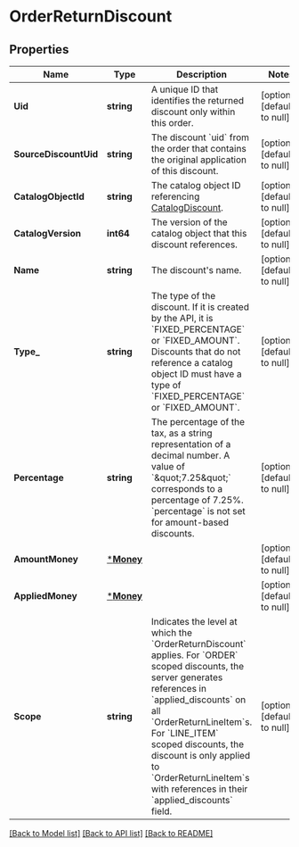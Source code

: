 # OrderReturnDiscount

## Properties
Name | Type | Description | Notes
------------ | ------------- | ------------- | -------------
**Uid** | **string** | A unique ID that identifies the returned discount only within this order. | [optional] [default to null]
**SourceDiscountUid** | **string** | The discount &#x60;uid&#x60; from the order that contains the original application of this discount. | [optional] [default to null]
**CatalogObjectId** | **string** | The catalog object ID referencing [CatalogDiscount](https://developer.squareup.com/reference/square_2024-01-18/objects/CatalogDiscount). | [optional] [default to null]
**CatalogVersion** | **int64** | The version of the catalog object that this discount references. | [optional] [default to null]
**Name** | **string** | The discount&#x27;s name. | [optional] [default to null]
**Type_** | **string** | The type of the discount. If it is created by the API, it is &#x60;FIXED_PERCENTAGE&#x60; or &#x60;FIXED_AMOUNT&#x60;.  Discounts that do not reference a catalog object ID must have a type of &#x60;FIXED_PERCENTAGE&#x60; or &#x60;FIXED_AMOUNT&#x60;. | [optional] [default to null]
**Percentage** | **string** | The percentage of the tax, as a string representation of a decimal number. A value of &#x60;\&quot;7.25\&quot;&#x60; corresponds to a percentage of 7.25%.  &#x60;percentage&#x60; is not set for amount-based discounts. | [optional] [default to null]
**AmountMoney** | [***Money**](Money.md) |  | [optional] [default to null]
**AppliedMoney** | [***Money**](Money.md) |  | [optional] [default to null]
**Scope** | **string** | Indicates the level at which the &#x60;OrderReturnDiscount&#x60; applies. For &#x60;ORDER&#x60; scoped discounts, the server generates references in &#x60;applied_discounts&#x60; on all &#x60;OrderReturnLineItem&#x60;s. For &#x60;LINE_ITEM&#x60; scoped discounts, the discount is only applied to &#x60;OrderReturnLineItem&#x60;s with references in their &#x60;applied_discounts&#x60; field. | [optional] [default to null]

[[Back to Model list]](../README.md#documentation-for-models) [[Back to API list]](../README.md#documentation-for-api-endpoints) [[Back to README]](../README.md)

